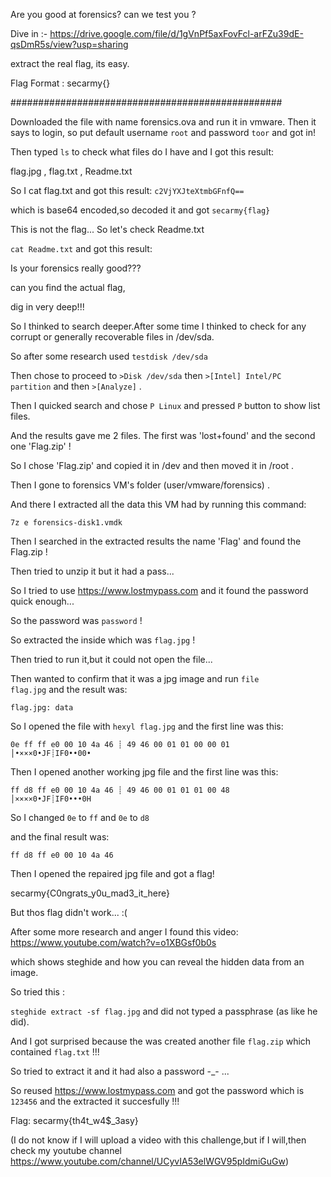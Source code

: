 Are you good at forensics? can we test you ?

Dive in :- https://drive.google.com/file/d/1gVnPf5axFovFcl-arFZu39dE-qsDmR5s/view?usp=sharing

extract the real flag, its easy.

Flag Format : secarmy{}

#################################################

Downloaded the file with name forensics.ova and run it in vmware. Then it says to login, so put default username <code>root</code> and password <code>toor</code> and got in!

Then typed <code>ls</code> to check what files do I have and I got this result:

flag.jpg , flag.txt , Readme.txt

So I cat flag.txt and got this result: <code>c2VjYXJteXtmbGFnfQ==</code> 

which is base64 encoded,so decoded it and got <code>secarmy{flag}</code>

This is not the flag... So let's check Readme.txt

<code>cat Readme.txt</code> and got this result:

Is your forensics really good???

can you find the actual flag,

dig in very deep!!!

So I thinked to search deeper.After some time I thinked to check for any corrupt or generally recoverable files in /dev/sda.

So after some research used <code>testdisk /dev/sda</code>

Then chose to proceed to <code>>Disk /dev/sda</code> then <code>>\[Intel] Intel/PC partition</code>
 and then <code>>\[Analyze]</code> .
 
 Then I quicked search and chose <code>P Linux</code> and pressed <code>P</code> button to show list files.
 
 And the results gave me 2 files. The first was 'lost+found' and the second one 'Flag.zip' !
 
 So I chose 'Flag.zip' and copied it in /dev and then moved it in /root .
 
 Then I gone to forensics VM's folder (user/vmware/forensics) .
 
 And there I extracted all the data this VM had by running this command:
 
 <code>7z e forensics-disk1.vmdk</code>
 
 Then I searched in the extracted results the name 'Flag' and found the Flag.zip !
 
 Then tried to unzip it but it had a pass...
 
 So I tried to use https://www.lostmypass.com and it found the password quick enough...
 
 So the password was  <code>password</code> !
 
 So extracted the inside which was <code>flag.jpg</code> !
 
 Then tried to run it,but it could not open the file...
 
 Then wanted to confirm that it was a jpg image and run  <code>file flag.jpg</code> and the result was:
 
 <code>flag.jpg: data</code>
 
 So I opened the file with <code>hexyl flag.jpg</code> and the first line was this:
 
 <code>0e ff ff e0 00 10 4a 46 ┊ 49 46 00 01 01 00 00 01 │•×××0•JF┊IF0••00•</code>
 
 Then I opened another working jpg file and the first line was this:
  
 <code>ff d8 ff e0 00 10 4a 46 ┊ 49 46 00 01 01 01 00 48 │××××0•JF┊IF0•••0H</code>
 
 So I changed <code>0e</code> to <code>ff</code> and <code>0e</code> to <code>d8</code>
 
and the final result was:
 
<code>ff d8 ff e0 00 10 4a 46</code>

Then I opened the repaired jpg file and got a flag!

secarmy{C0ngrats_y0u_mad3_it_here}

But thos flag didn't work... :(

After some more research and anger I found this video:
https://www.youtube.com/watch?v=o1XBGsf0b0s

which shows steghide and how you can reveal the hidden data from an image.

So tried this :

<code>steghide extract -sf flag.jpg</code> and did not typed a passphrase (as like he did).

And I got surprised because the was created another file <code>flag.zip</code> which contained <code>flag.txt</code> !!!

So tried to extract it and it had also a password -_- ...

So reused https://www.lostmypass.com and got the password which is <code>123456</code> and the extracted it succesfully !!!

Flag: secarmy{th4t_w4$_3asy}

(I do not know if I will upload a video with this challenge,but if I will,then check my youtube channel https://www.youtube.com/channel/UCyvIA53elWGV95pIdmiGuGw)
